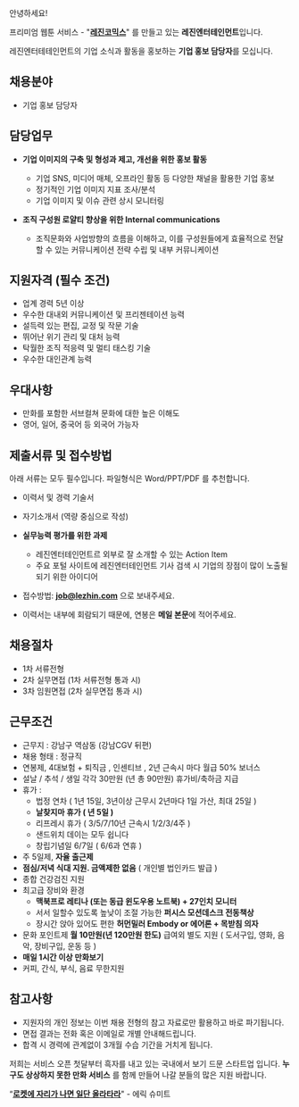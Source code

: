 안녕하세요!

프리미엄 웹툰 서비스 - "**[레진코믹스](http://www.lezhin.com)**" 를 만들고 있는 **레진엔터테인먼트**입니다.

레진엔터테테인먼트의 기업 소식과 활동을 홍보하는 **기업 홍보 담당자**를 모십니다. 


## 채용분야

- 기업 홍보 담당자 


## 담당업무

- **기업 이미지의 구축 및 형성과 제고, 개선을 위한 홍보 활동**
  - 기업 SNS, 미디어 매체, 오프라인 활동 등 다양한 채널을 활용한 기업 홍보
  - 정기적인 기업 이미지 지표 조사/분석
  - 기업 이미지 및 이슈 관련 상시 모니터링

- **조직 구성원 로얄티 향상을 위한 Internal communications**
  - 조직문화와 사업방향의 흐름을 이해하고, 이를 구성원들에게 효율적으로 전달할 수 있는 커뮤니케이션 전략 수립 및 내부 커뮤니케이션


## 지원자격 (필수 조건)

- 업계 경력 5년 이상 
- 우수한 대내외 커뮤니케이션 및 프리젠테이션 능력
- 설득력 있는 편집, 교정 및 작문 기술
- 뛰어난 위기 관리 및 대처 능력 
- 탁월한 조직 적응력 및 멀티 태스킹 기술
- 우수한 대인관계 능력 


## 우대사항

- 만화를 포함한 서브컬쳐 문화에 대한 높은 이해도
- 영어, 일어, 중국어 등 외국어 가능자

 
## 제출서류 및 접수방법

아래 서류는 모두 필수입니다. 파일형식은 Word/PPT/PDF 를 추천합니다.

- 이력서 및 경력 기술서 
- 자기소개서 (역량 중심으로 작성)
- **실무능력 평가를 위한 과제**
  - 레진엔터테인먼트르 외부로 잘 소개할 수 있는 Action Item 
  - 주요 포털 사이트에 레진엔터테인먼트 기사 검색 시 기업의 장점이 많이 노출될되기 위한 아이디어
 

- 접수방법: **job@lezhin.com** 으로 보내주세요.
- 이력서는 내부에 회람되기 때문에, 연봉은 **메일 본문**에 적어주세요.

## 채용절차 

- 1차 서류전형
- 2차 실무면접 (1차 서류전형 통과 시)
- 3차 임원면접 (2차 실무면접 통과 시)


## 근무조건

- 근무지 : 강남구 역삼동 (강남CGV 뒤편)
- 채용 형태 : 정규직
- 연봉제, 4대보험 + 퇴직금 , 인센티브 , 2년 근속시 마다 월급 50% 보너스
- 설날 / 추석 / 생일 각각 30만원 (년 총 90만원) 휴가비/축하금 지급
- 휴가 : 
  - 법정 연차 ( 1년 15일, 3년이상 근무시 2년마다 1일 가산, 최대 25일 )
  - **날찾지마 휴가 ( 년 5일 )**
  - 리프레시 휴가 ( 3/5/7/10년 근속시 1/2/3/4주 )
  - 샌드위치 데이는 모두 쉽니다
  - 창립기념일 6/7일 ( 6/6과 연휴 )
- 주 5일제, **자율 출근제**
- **점심/저녁 식대 지원. 금액제한 없음** ( 개인별 법인카드 발급 )
- 종합 건강검진 지원
- 최고급 장비와 환경
  - **맥북프로 레티나 (또는 동급 윈도우용 노트북) + 27인치 모니터** 
  - 서서 일할수 있도록 높낮이 조절 가능한 **퍼시스 모션데스크 전동책상** 
  - 장시간 앉아 있어도 편한 **허먼밀러 Embody or 에어론 + 목받침 의자**
- 문화 포인트제 **월 10만원(년 120만원 한도)** 급여외 별도 지원 ( 도서구입, 영화, 음악, 장비구입, 운동 등 )
- **매일 1시간 이상 만화보기**
- 커피, 간식, 부식, 음료 무한지원


## 참고사항

- 지원자의 개인 정보는 이번 채용 전형의 참고 자료로만 활용하고 바로 파기됩니다.
- 면접 결과는 전화 혹은 이메일로 개별 안내해드립니다.
- 합격 시 경력에 관계없이 3개월 수습 기간을 거치게 됩니다.


저희는 서비스 오픈 첫달부터 흑자를 내고 있는 국내에서 보기 드문 스타트업 입니다. **누구도 상상하지 못한 만화 서비스** 를 함께 만들어 나갈 분들의 많은 지원 바랍니다.


“[**로켓에 자리가 나면 일단 올라타라**](http://estima.wordpress.com/2012/05/28/sheryl/)" - 에릭 슈미트